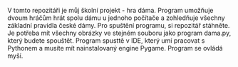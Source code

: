 V tomto repozitáři je můj školní projekt - hra dáma. Program umožňuje dvoum hráčům hrát spolu dámu u jednoho počítače a zohledňuje všechny základní pravidla české dámy. 
Pro spuštění programu, si repozitář stáhněte. Je potřeba mít všechny obrázky ve stejném souboru jako program dama.py, který budete spouštět. Program spusttě v IDE, který umí pracovat s Pythonem a musíte mít nainstalovaný engine Pygame. Program se ovládá myší. 

